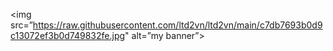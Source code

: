 <img src=”https://raw.githubusercontent.com/ltd2vn/ltd2vn/main/c7db7693b0d9c13072ef3b0d749832fe.jpg" alt=”my banner”>
